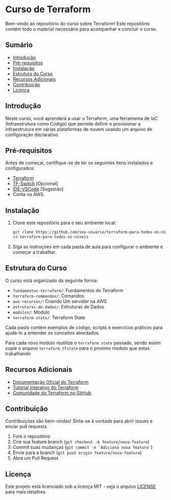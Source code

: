 # Curso de Terraform

Bem-vindo ao repositório do curso sobre Terraform! Este repositório contém todo o material necessário para acompanhar e concluir o curso.

## Sumário

- [Introdução](#introdução)
- [Pré-requisitos](#pré-requisitos)
- [Instalação](#instalação)
- [Estrutura do Curso](#estrutura-do-curso)
- [Recursos Adicionais](#recursos-adicionais)
- [Contribuição](#contribuição)
- [Licença](#licença)

## Introdução

Neste curso, você aprenderá a usar o Terraform, uma ferramenta de IaC (Infraestrutura como Código) que permite definir e provisionar a infraestrutura em várias plataformas de nuvem usando um arquivo de configuração declarativo.

## Pré-requisitos

Antes de começar, certifique-se de ter os seguintes itens instalados e configurados:

- [Terraform](https://www.terraform.io/downloads.html)
- [TF-Switch](https://tfswitch.warrensbox.com/Installation/) [Opcional]
- [IDE-VSCode](https://code.visualstudio.com/download) [Sugestão]
- Conta na AWS.

## Instalação

1. Clone este repositório para o seu ambiente local:
    ```sh
    git clone https://github.com/seu-usuario/terraform-para-todos-os-niveis.git
    cd terraform-para-todos-os-niveis
    ```

2. Siga as instruções em cada pasta de aula para configurar o ambiente e começar a trabalhar.

## Estrutura do Curso

O curso está organizado da seguinte forma:

- `fundamentos-terraform/`: Fundamentos do Terraform
- `terraform-commandos/`: Comandos
- `aws-recursos/`: Criando Um servidor na AWS
- `estruturas-de-dados/`: Estruturas de Dados
- `modulos/`: Modulo
- `terraform-state/`: Terraform State

Cada pasta contém exemplos de código, scripts e exercícios práticos para ajudá-lo a entender os conceitos abordados.

Para cada novo modulo reutilize o `terraform state` passado, sendo assim copie o arquivo `terraform.tfstate` para o proximo modulo que estas trabalhando

## Recursos Adicionais

- [Documentação Oficial do Terraform](https://www.terraform.io/docs)
- [Tutorial Interativo do Terraform](https://learn.hashicorp.com/terraform)
- [Comunidade do Terraform no GitHub](https://github.com/hashicorp/terraform)

## Contribuição

Contribuições são bem-vindas! Sinta-se à vontade para abrir issues e enviar pull requests.

1. Fork o repositório
2. Crie sua feature branch (`git checkout -b feature/nova-feature`)
3. Commit suas mudanças (`git commit -m 'Adiciona nova feature'`)
4. Envie para a branch (`git push origin feature/nova-feature`)
5. Abra um Pull Request

## Licença
Este projeto está licenciado sob a licença MIT - veja o arquivo [LICENSE](LICENSE) para mais detalhes.
